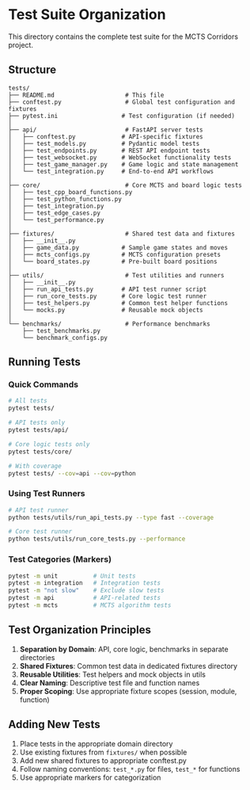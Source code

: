 # Test Suite Organization

This directory contains the complete test suite for the MCTS Corridors project.

## Structure

```
tests/
├── README.md                    # This file
├── conftest.py                  # Global test configuration and fixtures
├── pytest.ini                  # Test configuration (if needed)
│
├── api/                         # FastAPI server tests
│   ├── conftest.py             # API-specific fixtures
│   ├── test_models.py          # Pydantic model tests
│   ├── test_endpoints.py       # REST API endpoint tests
│   ├── test_websocket.py       # WebSocket functionality tests
│   ├── test_game_manager.py    # Game logic and state management
│   └── test_integration.py     # End-to-end API workflows
│
├── core/                        # Core MCTS and board logic tests
│   ├── test_cpp_board_functions.py
│   ├── test_python_functions.py
│   ├── test_integration.py
│   ├── test_edge_cases.py
│   └── test_performance.py
│
├── fixtures/                    # Shared test data and fixtures
│   ├── __init__.py
│   ├── game_data.py            # Sample game states and moves
│   ├── mcts_configs.py         # MCTS configuration presets
│   └── board_states.py         # Pre-built board positions
│
├── utils/                       # Test utilities and runners
│   ├── __init__.py
│   ├── run_api_tests.py        # API test runner script
│   ├── run_core_tests.py       # Core logic test runner
│   ├── test_helpers.py         # Common test helper functions
│   └── mocks.py                # Reusable mock objects
│
└── benchmarks/                  # Performance benchmarks
    ├── test_benchmarks.py
    └── benchmark_configs.py
```

## Running Tests

### Quick Commands
```bash
# All tests
pytest tests/

# API tests only
pytest tests/api/

# Core logic tests only  
pytest tests/core/

# With coverage
pytest tests/ --cov=api --cov=python
```

### Using Test Runners
```bash
# API test runner
python tests/utils/run_api_tests.py --type fast --coverage

# Core test runner
python tests/utils/run_core_tests.py --performance
```

### Test Categories (Markers)
```bash
pytest -m unit          # Unit tests
pytest -m integration   # Integration tests
pytest -m "not slow"    # Exclude slow tests
pytest -m api           # API-related tests
pytest -m mcts          # MCTS algorithm tests
```

## Test Organization Principles

1. **Separation by Domain**: API, core logic, benchmarks in separate directories
2. **Shared Fixtures**: Common test data in dedicated fixtures directory
3. **Reusable Utilities**: Test helpers and mock objects in utils
4. **Clear Naming**: Descriptive test file and function names
5. **Proper Scoping**: Use appropriate fixture scopes (session, module, function)

## Adding New Tests

1. Place tests in the appropriate domain directory
2. Use existing fixtures from `fixtures/` when possible
3. Add new shared fixtures to appropriate conftest.py
4. Follow naming conventions: `test_*.py` for files, `test_*` for functions
5. Use appropriate markers for categorization